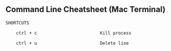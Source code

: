 ## Command Line Cheatsheet (Mac Terminal)

	SHORTCUTS

		ctrl + c 						Kill process

		ctrl + u 						Delete line

	

